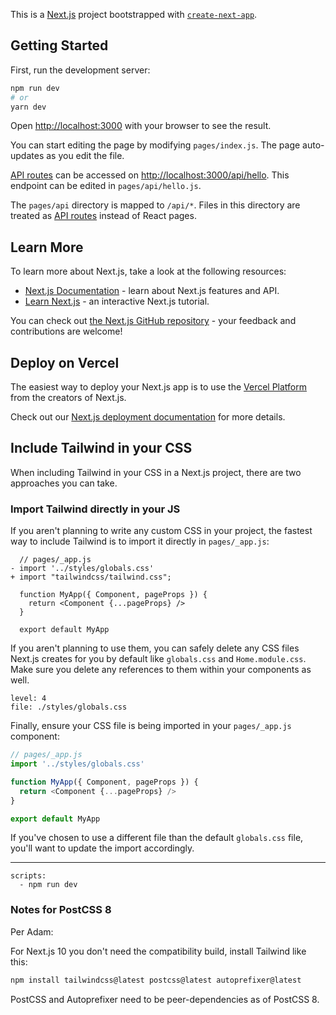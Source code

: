 This is a [Next.js](https://nextjs.org/) project bootstrapped with [`create-next-app`](https://github.com/vercel/next.js/tree/canary/packages/create-next-app).

## Getting Started

First, run the development server:

```bash
npm run dev
# or
yarn dev
```

Open [http://localhost:3000](http://localhost:3000) with your browser to see the result.

You can start editing the page by modifying `pages/index.js`. The page auto-updates as you edit the file.

[API routes](https://nextjs.org/docs/api-routes/introduction) can be accessed on [http://localhost:3000/api/hello](http://localhost:3000/api/hello). This endpoint can be edited in `pages/api/hello.js`.

The `pages/api` directory is mapped to `/api/*`. Files in this directory are treated as [API routes](https://nextjs.org/docs/api-routes/introduction) instead of React pages.

## Learn More

To learn more about Next.js, take a look at the following resources:

- [Next.js Documentation](https://nextjs.org/docs) - learn about Next.js features and API.
- [Learn Next.js](https://nextjs.org/learn) - an interactive Next.js tutorial.

You can check out [the Next.js GitHub repository](https://github.com/vercel/next.js/) - your feedback and contributions are welcome!

## Deploy on Vercel

The easiest way to deploy your Next.js app is to use the [Vercel Platform](https://vercel.com/import?utm_medium=default-template&filter=next.js&utm_source=create-next-app&utm_campaign=create-next-app-readme) from the creators of Next.js.

Check out our [Next.js deployment documentation](https://nextjs.org/docs/deployment) for more details.

## Include Tailwind in your CSS

When including Tailwind in your CSS in a Next.js project, there are two approaches you can take.

### Import Tailwind directly in your JS

If you aren't planning to write any custom CSS in your project, the fastest way to include Tailwind is to import it directly in `pages/_app.js`:

```diff-js
  // pages/_app.js
- import '../styles/globals.css'
+ import "tailwindcss/tailwind.css";

  function MyApp({ Component, pageProps }) {
    return <Component {...pageProps} />
  }

  export default MyApp
```

If you aren't planning to use them, you can safely delete any CSS files Next.js creates for you by default like `globals.css` and `Home.module.css`. Make sure you delete any references to them within your components as well.

```preval include
level: 4
file: ./styles/globals.css
```

Finally, ensure your CSS file is being imported in your `pages/_app.js` component:

```js
// pages/_app.js
import '../styles/globals.css'

function MyApp({ Component, pageProps }) {
  return <Component {...pageProps} />
}

export default MyApp
```

If you've chosen to use a different file than the default `globals.css` file, you'll want to update the import accordingly.

---

```preval finish
scripts:
  - npm run dev
```

### Notes for PostCSS 8

Per Adam:

For Next.js 10 you don't need the compatibility build, install Tailwind like this:

```js
npm install tailwindcss@latest postcss@latest autoprefixer@latest
```

PostCSS and Autoprefixer need to be peer-dependencies as of PostCSS 8.
